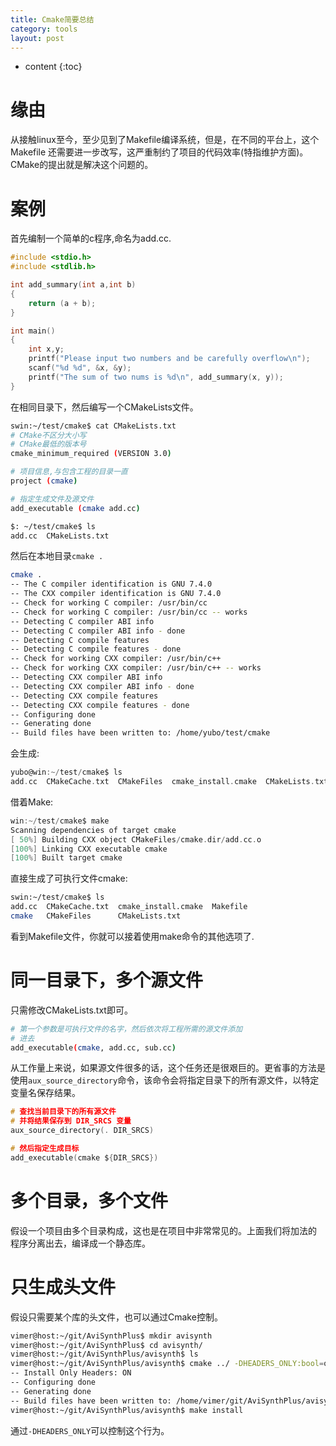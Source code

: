 ```yaml
---
title: Cmake简要总结
category: tools
layout: post
---
```

* content
{:toc}

# 缘由
从接触linux至今，至少见到了Makefile编译系统，但是，在不同的平台上，这个Makefile
还需要进一步改写，这严重制约了项目的代码效率(特指维护方面)。CMake的提出就是解决这个问题的。

# 案例
首先编制一个简单的c程序,命名为add.cc.
```c
#include <stdio.h>
#include <stdlib.h>

int add_summary(int a,int b)
{
	return (a + b);
}

int main()
{
	int x,y;
	printf("Please input two numbers and be carefully overflow\n");
	scanf("%d %d", &x, &y);
	printf("The sum of two nums is %d\n", add_summary(x, y));
}
```
在相同目录下，然后编写一个CMakeLists文件。

```bash
swin:~/test/cmake$ cat CMakeLists.txt
# CMake不区分大小写
# CMake最低的版本号
cmake_minimum_required (VERSION 3.0)

# 项目信息,与包含工程的目录一直
project (cmake)

# 指定生成文件及源文件
add_executable (cmake add.cc)
```

```bash
$: ~/test/cmake$ ls
add.cc  CMakeLists.txt
```
然后在本地目录`cmake .`
```bash
cmake .
-- The C compiler identification is GNU 7.4.0
-- The CXX compiler identification is GNU 7.4.0
-- Check for working C compiler: /usr/bin/cc
-- Check for working C compiler: /usr/bin/cc -- works
-- Detecting C compiler ABI info
-- Detecting C compiler ABI info - done
-- Detecting C compile features
-- Detecting C compile features - done
-- Check for working CXX compiler: /usr/bin/c++
-- Check for working CXX compiler: /usr/bin/c++ -- works
-- Detecting CXX compiler ABI info
-- Detecting CXX compiler ABI info - done
-- Detecting CXX compile features
-- Detecting CXX compile features - done
-- Configuring done
-- Generating done
-- Build files have been written to: /home/yubo/test/cmake
```
会生成:

```c
yubo@win:~/test/cmake$ ls
add.cc  CMakeCache.txt  CMakeFiles  cmake_install.cmake  CMakeLists.txt  Makefile
```
借着Make:
```c
win:~/test/cmake$ make
Scanning dependencies of target cmake
[ 50%] Building CXX object CMakeFiles/cmake.dir/add.cc.o
[100%] Linking CXX executable cmake
[100%] Built target cmake
```
直接生成了可执行文件cmake:
```bash
swin:~/test/cmake$ ls
add.cc  CMakeCache.txt  cmake_install.cmake  Makefile
cmake   CMakeFiles      CMakeLists.txt
```
看到Makefile文件，你就可以接着使用make命令的其他选项了.

# 同一目录下，多个源文件

只需修改CMakeLists.txt即可。

```bash
# 第一个参数是可执行文件的名字，然后依次将工程所需的源文件添加
# 进去
add_executable(cmake, add.cc, sub.cc)
```
从工作量上来说，如果源文件很多的话，这个任务还是很艰巨的。更省事的方法是使用`aux_source_directory`命令，该命令会将指定目录下的所有源文件，以特定变量名保存结果。

```c
# 查找当前目录下的所有源文件
# 并将结果保存到 DIR_SRCS 变量
aux_source_directory(. DIR_SRCS)

# 然后指定生成目标
add_executable(cmake ${DIR_SRCS})
```

# 多个目录，多个文件
假设一个项目由多个目录构成，这也是在项目中非常常见的。上面我们将加法的
程序分离出去，编译成一个静态库。

# 只生成头文件

假设只需要某个库的头文件，也可以通过Cmake控制。

```bash
vimer@host:~/git/AviSynthPlus$ mkdir avisynth
vimer@host:~/git/AviSynthPlus$ cd avisynth/
vimer@host:~/git/AviSynthPlus/avisynth$ ls
vimer@host:~/git/AviSynthPlus/avisynth$ cmake ../ -DHEADERS_ONLY:bool=on
-- Install Only Headers: ON
-- Configuring done
-- Generating done
-- Build files have been written to: /home/vimer/git/AviSynthPlus/avisynth
vimer@host:~/git/AviSynthPlus/avisynth$ make install
```

通过`-DHEADERS_ONLY`可以控制这个行为。
